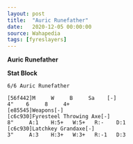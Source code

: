 ```yaml
---
layout: post
title:  "Auric Runefather"
date:   2020-12-05 00:00:00
source: Wahapedia
tags: [fyreslayers]
---
```


**Auric Runefather**

**Stat Block**
```
6/6 Auric Runefather
```

```
[56f442]M     W     B     Sa    [-]
4"    6     8     4+    
[e85545]Weapons[-]
[c6c930]Fyresteel Throwing Axe[-]
8"     A:1    H:5+   W:5+   R:-    D:1   
[c6c930]Latchkey Grandaxe[-]
3"     A:3    H:3+   W:3+   R:-1   D:3   
```
    
